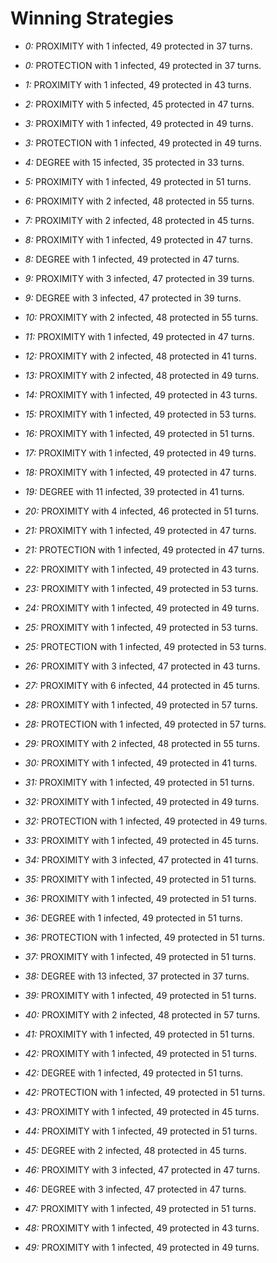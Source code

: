 # Winning Strategies

* _0:_ PROXIMITY with 1 infected, 49 protected in 37 turns.


* _0:_ PROTECTION with 1 infected, 49 protected in 37 turns.


* _1:_ PROXIMITY with 1 infected, 49 protected in 43 turns.


* _2:_ PROXIMITY with 5 infected, 45 protected in 47 turns.


* _3:_ PROXIMITY with 1 infected, 49 protected in 49 turns.


* _3:_ PROTECTION with 1 infected, 49 protected in 49 turns.


* _4:_ DEGREE with 15 infected, 35 protected in 33 turns.


* _5:_ PROXIMITY with 1 infected, 49 protected in 51 turns.


* _6:_ PROXIMITY with 2 infected, 48 protected in 55 turns.


* _7:_ PROXIMITY with 2 infected, 48 protected in 45 turns.


* _8:_ PROXIMITY with 1 infected, 49 protected in 47 turns.


* _8:_ DEGREE with 1 infected, 49 protected in 47 turns.


* _9:_ PROXIMITY with 3 infected, 47 protected in 39 turns.


* _9:_ DEGREE with 3 infected, 47 protected in 39 turns.


* _10:_ PROXIMITY with 2 infected, 48 protected in 55 turns.


* _11:_ PROXIMITY with 1 infected, 49 protected in 47 turns.


* _12:_ PROXIMITY with 2 infected, 48 protected in 41 turns.


* _13:_ PROXIMITY with 2 infected, 48 protected in 49 turns.


* _14:_ PROXIMITY with 1 infected, 49 protected in 43 turns.


* _15:_ PROXIMITY with 1 infected, 49 protected in 53 turns.


* _16:_ PROXIMITY with 1 infected, 49 protected in 51 turns.


* _17:_ PROXIMITY with 1 infected, 49 protected in 49 turns.


* _18:_ PROXIMITY with 1 infected, 49 protected in 47 turns.


* _19:_ DEGREE with 11 infected, 39 protected in 41 turns.


* _20:_ PROXIMITY with 4 infected, 46 protected in 51 turns.


* _21:_ PROXIMITY with 1 infected, 49 protected in 47 turns.


* _21:_ PROTECTION with 1 infected, 49 protected in 47 turns.


* _22:_ PROXIMITY with 1 infected, 49 protected in 43 turns.


* _23:_ PROXIMITY with 1 infected, 49 protected in 53 turns.


* _24:_ PROXIMITY with 1 infected, 49 protected in 49 turns.


* _25:_ PROXIMITY with 1 infected, 49 protected in 53 turns.


* _25:_ PROTECTION with 1 infected, 49 protected in 53 turns.


* _26:_ PROXIMITY with 3 infected, 47 protected in 43 turns.


* _27:_ PROXIMITY with 6 infected, 44 protected in 45 turns.


* _28:_ PROXIMITY with 1 infected, 49 protected in 57 turns.


* _28:_ PROTECTION with 1 infected, 49 protected in 57 turns.


* _29:_ PROXIMITY with 2 infected, 48 protected in 55 turns.


* _30:_ PROXIMITY with 1 infected, 49 protected in 41 turns.


* _31:_ PROXIMITY with 1 infected, 49 protected in 51 turns.


* _32:_ PROXIMITY with 1 infected, 49 protected in 49 turns.


* _32:_ PROTECTION with 1 infected, 49 protected in 49 turns.


* _33:_ PROXIMITY with 1 infected, 49 protected in 45 turns.


* _34:_ PROXIMITY with 3 infected, 47 protected in 41 turns.


* _35:_ PROXIMITY with 1 infected, 49 protected in 51 turns.


* _36:_ PROXIMITY with 1 infected, 49 protected in 51 turns.


* _36:_ DEGREE with 1 infected, 49 protected in 51 turns.


* _36:_ PROTECTION with 1 infected, 49 protected in 51 turns.


* _37:_ PROXIMITY with 1 infected, 49 protected in 51 turns.


* _38:_ DEGREE with 13 infected, 37 protected in 37 turns.


* _39:_ PROXIMITY with 1 infected, 49 protected in 51 turns.


* _40:_ PROXIMITY with 2 infected, 48 protected in 57 turns.


* _41:_ PROXIMITY with 1 infected, 49 protected in 51 turns.


* _42:_ PROXIMITY with 1 infected, 49 protected in 51 turns.


* _42:_ DEGREE with 1 infected, 49 protected in 51 turns.


* _42:_ PROTECTION with 1 infected, 49 protected in 51 turns.


* _43:_ PROXIMITY with 1 infected, 49 protected in 45 turns.


* _44:_ PROXIMITY with 1 infected, 49 protected in 51 turns.


* _45:_ DEGREE with 2 infected, 48 protected in 45 turns.


* _46:_ PROXIMITY with 3 infected, 47 protected in 47 turns.


* _46:_ DEGREE with 3 infected, 47 protected in 47 turns.


* _47:_ PROXIMITY with 1 infected, 49 protected in 51 turns.


* _48:_ PROXIMITY with 1 infected, 49 protected in 43 turns.


* _49:_ PROXIMITY with 1 infected, 49 protected in 49 turns.


